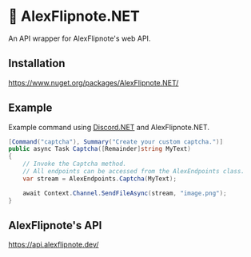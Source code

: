 # 🍃  AlexFlipnote.NET
An API wrapper for AlexFlipnote's web API.
 
## Installation
https://www.nuget.org/packages/AlexFlipnote.NET/

## Example
Example command using [Discord.NET](https://github.com/discord-net/Discord.Net) and AlexFlipnote.NET.
```csharp
[Command("captcha"), Summary("Create your custom captcha.")]
public async Task Captcha([Remainder]string MyText)
{
    // Invoke the Captcha method.
    // All endpoints can be accessed from the AlexEndpoints class.
    var stream = AlexEndpoints.Captcha(MyText); 

    await Context.Channel.SendFileAsync(stream, "image.png");
}
```

## AlexFlipnote's API
https://api.alexflipnote.dev/
